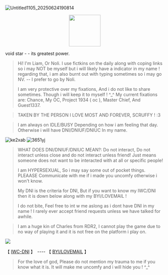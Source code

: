 
![Untitled1105_20250624190814](https://github.com/user-attachments/assets/a880eb5a-5fa9-4125-a7ad-87ac3326e5ef)



  <p align="center">
 <img width="100" height="100" src="[download (1)](https://github.com/user-attachments/assets/050d4073-066f-4b85-81d1-ac2191e82f1e)">
   


void star - - its greatest power.

> Hi! I'm Liam, Or Noli. I use fictkins on the daily along with coping links so i may NOT be myself but i will likely have a indicator in my name ! regarding that, i am also burnt out with typing sometimes so i may go NV. -- I prefer to go by Noli.
>
> I am very protective over my fixations, And i do not like to share sometimes. Though i will keep it to myself ! ^_^ My current fixations are: Chance, My OC, Project 1934 ( oc ), Master Chief, And Guest1337.

> TAKEN BY THE PERSON I LOVE MOST AND FOREVER, SCRUFFY ! :3

> I am always on IDLE/BUSY Depending on how i am feeling that day. Otherwise i will have DNI/DNIUF/DNIUC In my name.

![ke2xab](https://github.com/user-attachments/assets/e91754fe-ff4a-4029-aeb4-fa513531322b) ![3651yj](https://github.com/user-attachments/assets/0ab8ba66-fce1-4ef0-9ee6-dc88df3b1417)



> WHAT DOES DNI/DNIUF/DNIUC MEAN?: Do not interact, Do not interact unless close and do not interact unless friend! Just means someone does not want to be interacted with at all or specific people!
>
> I am HYPERSEXUAL, So i may say some out of pocket things. PLEAASE Communicate with me if i made you uncomfy otherwise i won't know.
>
> My DNI is the criteria for DNI, But if you want to know my IWC/DNI then it is down below along with my BYI/LOVEMAIL !
>
> I do not bite, Feel free to int w me aslong as i dont have DNI in my name ! I rarely ever accept friend requests unless we have talked for awhile.

> I am a huge kin of Charles from RDR2, I cannot play the game due to no way of playing it and it is not free on the platform i play on.

![](https://komarev.com/ghpvc/?username=ELLERN4TE&color=000000&label=ROULETTES&style=for-the-badge)

【  [IWC-DNI](https://rentry.co/5oyasuuw)  】　---- 【 [BYI/LOVEMAIL](https://rentry.co/i8nvkumi)   】　


> For the love of god, Please do not mention my trauma to me if you know what it is. It will make me uncomfy and i will hide you ! ^_^
